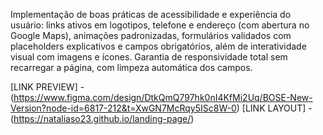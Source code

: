 Implementação de boas práticas de acessibilidade e experiência do usuário: links ativos em logotipos, telefone e endereço (com abertura no Google Maps), animações padronizadas, formulários validados com placeholders explicativos e campos obrigatórios, além de interatividade visual com imagens e ícones. Garantia de responsividade total sem recarregar a página, com limpeza automática dos campos.

[LINK PREVIEW] - (https://www.figma.com/design/DtkQmQ797hk0nI4KfMi2Uq/BOSE-New-Version?node-id=6817-212&t=XwGN7McRqy5ISc8W-0)
[LINK LAYOUT] - (https://nataliaso23.github.io/landing-page/)


